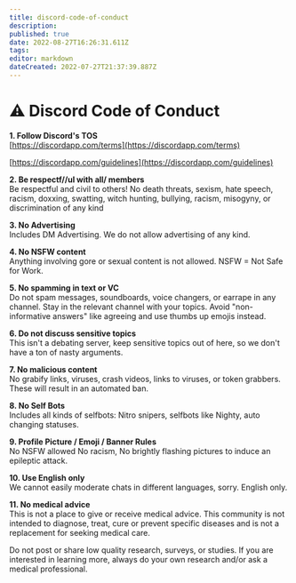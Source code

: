 ```yaml
---
title: discord-code-of-conduct
description: 
published: true
date: 2022-08-27T16:26:31.611Z
tags: 
editor: markdown
dateCreated: 2022-07-27T21:37:39.887Z
---
```


# ⚠ Discord Code of Conduct

**1. Follow Discord's TOS**\
[https://discordapp.com/terms](https://discordapp.com/terms)

[https://discordapp.com/guidelines](https://discordapp.com/guidelines)

**2. Be respectf//ul with all/ members**\
Be respectful and civil to others! 
No death threats, sexism, hate speech, racism, doxxing, swatting, witch hunting, bullying, racism, misogyny, or discrimination of any kind

**3. No Advertising**\
Includes DM Advertising. We do not allow advertising of any kind.

**4. No NSFW content**\
Anything involving gore or sexual content is not allowed. NSFW = Not Safe for Work.

**5. No spamming in text or VC**\
Do not spam messages, soundboards, voice changers, or earrape in any channel. Stay in the relevant channel with your topics. Avoid "non-informative answers" like agreeing and use thumbs up emojis instead.

**6. Do not discuss sensitive topics**\
This isn't a debating server, keep sensitive topics out of here, so we don't have a ton of nasty arguments.

**7. No malicious content**\
No grabify links, viruses, crash videos, links to viruses, or token grabbers. These will result in an automated ban.

**8. No Self Bots**\
Includes all kinds of selfbots: Nitro snipers, selfbots like Nighty, auto changing statuses.

**9. Profile Picture / Emoji / Banner Rules**\
No NSFW allowed No racism, No brightly flashing pictures to induce an epileptic attack.

**10. Use English only**\
We cannot easily moderate chats in different languages, sorry. English only.

**11. No medical advice**\
This is not a place to give or receive medical advice. This community is not intended to diagnose, treat, cure or prevent specific diseases and is not a replacement for seeking medical care.

Do not post or share low quality research, surveys, or studies. If you are interested in learning more, always do your own research and/or ask a medical professional.
